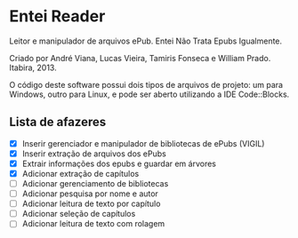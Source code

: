 Entei Reader
============

Leitor e manipulador de arquivos ePub. Entei Não Trata Epubs Igualmente.

Criado por André Viana, Lucas Vieira, Tamiris Fonseca e William Prado.
Itabira, 2013.

O código deste software possui dois tipos de arquivos de projeto: um para
Windows, outro para Linux, e pode ser aberto utilizando a IDE Code::Blocks.

Lista de afazeres
-----------------

- [x] Inserir gerenciador e manipulador de bibliotecas de ePubs (VIGIL)
- [x] Inserir extração de arquivos dos ePubs
- [x] Extrair informações dos epubs e guardar em árvores
- [x] Adicionar extração de capítulos
- [ ] Adicionar gerenciamento de bibliotecas
- [ ] Adicionar pesquisa por nome e autor
- [ ] Adicionar leitura de texto por capítulo
- [ ] Adicionar seleção de capítulos
- [ ] Adicionar leitura de texto com rolagem
